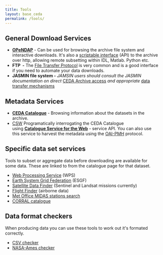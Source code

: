 ```yaml
---
title: Tools
layout: base_ceda
permalink: /tools/
---
```


## General Download Services

 - **[OPeNDAP](https://data.ceda.ac.uk)** - Can be used for browsing the archive file system and interactive downloads. It's also a <a href="https://help.ceda.ac.uk/article/4431-ceda-archive-web-download-and-services">scriptable interface</a> (API) to the archive over http, allowing remote subsetting within IDL, Matlab. Python etc.
- **FTP  -** The [File Transfer Protocol](https://help.ceda.ac.uk/article/280-ftp) is very common and is a good interface if you need to automate your data downloads. 
- **JASMIN file system -** _JAMSIN users should consult the JASMIN documentation on direct_ [CEDA Archive access](https://help.jasmin.ac.uk/article/3838-ceda-archive) _and appropriate_ [data transfer mechanisms](https://help.ceda.ac.uk/category/217-data-transfer)
## Metadata Services

- **[CEDA Catalogue](https://catalogue.ceda.ac.uk/)** - Browsing information about the datasets in the archive. 
- [CSW](https://csw.ceda.ac.uk/geonetwork/srv/eng/csw?SERVICE=CSW&VERSION=2.0.2&REQUEST=GetCapabilities) Programatically interrogating the CEDA Catalogue using **[Catalogue Service for the Web](http://www.opengeospatial.org/standards/cat)** - service API. You can also use this service to harvest the metadata using the [OAI-PMH](https://csw.ceda.ac.uk/geonetwork/srv/eng/oaipmh?verb=ListRecords&metadataPrefix=oai_dc) protocol.


## Specific data set services

Tools to subset or aggregate data before downloading are available for some data. These are linked to from the catalogue page for that dataset.

- [Web Processing Service](https://ceda-wps-ui.ceda.ac.uk/) (WPS) 
- [Earth System Grid Federation](https://esgf-index1.ceda.ac.uk/projects/esgf-ceda/) (ESGF) 
- [Satellite Data Finder](https://geo-search.ceda.ac.uk/) (Sentinel and Landsat missions currently) 
- [Flight Finder](https://flight-finder.ceda.ac.uk/) (airborne data) 
- [Met Office MIDAS stations search](midas_stations) 
- [CORRAL catalogue](https://archive2.ceda.ac.uk/corral)

## Data format checkers

When producing data you can use these tools to work out it's formated correctly.

 - [CSV checker](https://archive2.ceda.ac.uk//cgi-bin/badccsv/csvchecker)
 - [NASA-Ames checker](https://archive2.ceda.ac.uk/nachecker)


